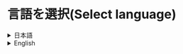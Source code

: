 # 言語を選択(Select language)
<details>
  <summary>
    日本語
  </summary>
  <div>

# Server Starter
ボタンクリックによって簡単にサーバーを立てることができるようにするソフトウェアです。

# 使い方
1. `Setup_ServerStarter.msi`を[こちら](https://github.com/CivilTT/ServerStarter/releases/download/v1.1.1/Setup_ServerStarter.msi)からダウンロードしてください。
2. ダウンロードしたファイルを起動し、デスクトップに`Server Starter`というショートカットが作成されたことを確認してください。
3. `Server Starter`を起動してください。
4. プレイヤー名などを入力する画面にて情報を入力し、次の画面で起動したいサーバーのバージョンとワールド名を設定してください。
5. "RUN"を押してください。
6. 少しするとサーバーの起動が開始されます。

# 搭載機能
## 初期設定
~~~
本システムはポート開放（ポートマッピング）機能をサポートしていません。
サーバーにほかの人が入るためには必要な作業なので、25565番のポートを解放してください。
~~~
インストール後に最初に起動すると以下のような画面が表示されます。<br>
自身のゲーム内での名前を入力してください。<br>
GitについてはShareWorldというレポジトリを作成し、[サーバー同期機能](https://github.com/CivilTT/ServerStarter#shareworld)を使用する場合は入力してください。<br>
使用しない場合はExampleのままで問題ありません。<br>
<br>
![infobuilder](https://github.com/CivilTT/ServerStarter/blob/master/Images/infobuilder.jpg)

## サーバーの起動
以下の画面が本システムのメイン画面です。<br>
`Version`にて起動するサーバーのバージョンを指定し、`World`にて起動するワールドを選択します。<br>
最初はVersionもWordも何もインストールされていないため、【new Version(World)】より、インストールしたいバージョンを選択し、起動するワールドの名前を決めてください。<br>
<br>
![main1](https://github.com/CivilTT/ServerStarter/blob/master/Images/main1.png)

### バージョンアップ
最新のバージョンがリリースされたなどの要因でワールドのバージョンを上げることができます。<br>
以下の写真のように、起動したいサーバーバージョンと、バージョンアップしたいワールドを選択してください。<br>
この場合、**1.17.1**でサーバーを起動するため、**1.16.1のworld**を1.17.1にバージョンアップします。<br>
<br>
![main3](https://github.com/CivilTT/ServerStarter/blob/master/Images/main3.png)

### 既存ワールドの導入
本システムを導入した際など、もともとのワールドデータを移行したい場面に対応します。<br>
【new World】として新規ワールドの名称を設定し、More SettingsよりCustom Mapボタンを押します。<br>
[配布ワールドを導入する](https://github.com/CivilTT/ServerStarter#%E9%85%8D%E5%B8%83%E3%83%AF%E3%83%BC%E3%83%AB%E3%83%89custom-map)際と同じ手順でワールドデータの入ったフォルダを選択してください。<br>
なお、選択するフォルダの階層が以下のようになっていることも確認してください。<br>
そのあとは、OKを押し、RUNすることでサーバーを本システムより起動することができるようになります。<br>
~~~
（選択するフォルダ）
    |
    ├─advancements
    ├─data
    ├─datapacks
    ├─DIM1
    ├─DIM-1
    ├─dimensions
    ├─entities
    ├─playerdata
    ├─poi
    ├─region
    ├─stats
    ├─level.dat
    ├─level.dat_old
    └─session.lock
~~~

### Spigot
Spigotサーバーを導入する場合は【new Version】にて`Import Spigot`をYesに変更してください。<br>
これにより、バージョンの一覧がSpigotのものに切り替わります。<br>
次回以降Spigotがすでに導入されている状態では、普通のバージョンと同じようにバージョン一覧から選択できるようになっています。<br>
<br>
![Spigot1](https://github.com/CivilTT/ServerStarter/blob/master/Images/Spigot1.png)
    
### SpigotとVanila
もともとVanilaサーバーとして作成したワールドをSpigotサーバーとして立てたい場合、自動的に変換する機能が作動します。<br>
また、逆にSpigotからVanilaに変換することもできます。<br>
バージョンアップの際と同様に起動したいサーバーともともとのワールドを選択するだけで自動的にサーバーデータの変換が行われます。<br>
<br>
![Spigot2](https://github.com/CivilTT/ServerStarter/blob/master/Images/Spigot2.png)

## ShareWorld
サーバーの起動を常に1人が行う場合、その人がいないときはマルチプレイができません。<br>
しかし、このShareWorldを用いることで、前回サーバーを立てた人とは別の人でもサーバーを最新の状態で起動することができます。<br>
### 事前準備（Gitレポジトリの設定）
[こちらの記事](https://qiita.com/CivilTT/items/16d53b734ac9d75c2e79)にまとめてあるため、参照しながら作業を進めてください。

### 利用方法
`info.txt`の編集が終わり次第、保存したうえでこれを閉じ、本システムをショートカットより起動して下さい。<br>
すると、以下の写真のようにWorldの一覧に`ShareWorld`が追加されています。<br>
これを選択してワールドを起動することで、同期されたサーバーシステムを構築することができます。<br>
<br>
![main2](https://github.com/CivilTT/ServerStarter/blob/master/Images/main2.png)
<br>
なお、同様の設定をサーバーを共有で開く可能性のある人にも行うことで、サーバー起動時にその人にも最新のデータが同期されるようになります。
    
## More Settings
メイン画面の一番下にある`More Settings`を選択することにより、新しいウィンドウが開きます。
### Server Properties
以下のような画面にて設定を行うことができます。<br>
主要な項目を**Main Settings**にて表示し、そのほかの項目についてはtrue/falseで設定するもの、数字などの文字で指定するものに分けて**Other Settings**にて表示しています。<br>
<br>
![moresettings1](https://github.com/CivilTT/ServerStarter/blob/master/Images/moresettings1.png)
    
### 配布ワールド＆Datapacks＆Plugins 
これらの設定はMore Settingsの上部にあるボタンより、別のウィンドウを立ち上げることで、設定できるようになります。
#### 配布ワールド（Custom Map）
配布ワールドは新規ワールドの導入時のみ、開くことができる設定になっています。<br>
配布ワールドの製作者様が作成したzipファイルや展開済みのフォルダをImportボタンを押して、選択してください。<br>
この時、選択するデータの種類をあらかじめ設定しておいてください。以下の画像ではImportを押すとzipファイルを選択できるようになっています。<br>
設定が終わり次第、OKボタンを押し、設定を保存してください。<br>
<br>
![custom1](https://github.com/CivilTT/ServerStarter/blob/master/Images/custom1.png)
    

#### Datapacks
データパックについても配布ワールドと同様に、導入するファイルを選択することで設定ができます。<br>
また、リスト中のデータパックを選択し、Removeボタンを押すことで、データパックを削除することができます。<br>
<br>
![datapack1](https://github.com/CivilTT/ServerStarter/blob/master/Images/datapack1.png)
    
#### Plugins
PluginはSpigotサーバーを導入する際にのみ、設定を行うことができます。<br>
これも配布ワールドと同様の手順でjarファイルを選択することにより、設定ができます。<br>
また、Pluginの削除についても、リスト上で選択したのちにRemoveボタンを押すことで反映されます。<br>
<br>
![plugin1](https://github.com/CivilTT/ServerStarter/blob/master/Images/plugins1.png)

## Others
### ワールドデータのリセット
同じ名前のワールドを新しく作り直す場合、ワールドのリセットができます。<br>
以下の画像のように、メイン画面にある`Recreate World`のチェックボックスを入れてください。<br>
また、前のワールドを保存する場合はその下の`Save World`のチェックボックスも入れてください。<br>
<br>
![reset](https://github.com/CivilTT/ServerStarter/blob/master/Images/Reset.png)

### データの削除
同じ名前のワールドを再生成するのではなく、ワールドを削除してしまうこともできます。<br>
メイン画面にてバージョンやワールドの選択を行う欄の横にゴミ箱ボタンがあります。<br>
削除したいバージョンやワールドを選択したうえでこのボタンを押すことで、データを削除することができます。<br>
<br>
![delete1](https://github.com/CivilTT/ServerStarter/blob/master/Images/delete1.png)<br>
![delete2](https://github.com/CivilTT/ServerStarter/blob/master/Images/delete2.png)

### OP権限の付与
サーバーを起動した際にコマンドを使いたい時など、自身にOP権限を付与したい場面は多いと思います。<br>
以下の画像のように、メイン画面の`~~ has op rights`のチェックボックスを入れることで、サーバーを起動した人には自動でOP権限を付与することができます。<br>
この際、付与する権限レベルは最高の4になり、ほかの参加者に自動的にOP権限を付与するわけではありません。<br>
<br>
![op](https://github.com/CivilTT/ServerStarter/blob/master/Images/op.png)

### サーバー終了後のPCのシャットダウン
サーバーを起動した人が先にゲームから抜けてしまい、参加者が全員抜けた後もPCがつけっぱなしになってしまうことがあると思います。<br>
以下の画像のように、メイン画面の`Shutdown this PC`のチェックボックスを入れておくことで、サーバーが停止した後にPCを自動でシャットダウンします。<br>
サーバーを停止する必要はあるため、最後に抜ける人にゲーム内で`/stop`のコマンドを打ってもらう必要はあります。<br>
なお、シャットダウンする前に確認のダイアログが表示されるため、サーバー終了後にシャットダウンしないことも選択できます。<br>
<br>
![shutdown](https://github.com/CivilTT/ServerStarter/blob/master/Images/shutdown.png)

### 開発者向け機能（ベータ版）
本システムは基本的な機能についてはコマンドラインより操作することができます。<br>
詳細な解説についてはカレントディレクトリをインストールフォルダへ移動させ、`/?`オプションよりご確認ください。<br>
なお、規定通りのインストールフォルダにインストールされている場合は、以下のコマンドで確認することができます。<br>
    
~~~
cd .\AppData\Roaming\.minecraft\Servers
Server_GUI2.exe /?
~~~

また、More Settingsの最下部にある`Get All-VerWor.json`のチェックボックスを適用することにより、本システムにインストールされているバージョンとワールドデータの一覧を表示することができます。<br>
<br>
![all-verwor](https://github.com/CivilTT/ServerStarter/blob/master/Images/All-VerWor.png)
    
# 利用規約
インストーラに同梱されており、利用開始時にこれに同意する必要があります。<br>
なお利用規約はバージョンの改定とともに、予告なく変更する可能性がありますこと、予めご了承ください。

# 問題が発生した場合
個別の環境における問題については、作者が回答することはありません。<br>
しかし、明らかなシステム側のバグである場合やバグであることが疑われる場合は、恐れ入りますが作者の[TwitterのDM](https://twitter.com/CivilT_T)にそっとご報告いただけますと幸いです。<br>
よろしくお願いいたします。

# 詳細な解説＆機能紹介
[こちら](https://qiita.com/CivilTT/items/a59d9be7cea50d60a666)のリンクよりご確認ください。


  </div>
</details>
<details>
  <summary>
    English
  </summary>
  <div>

# Server Starter
You can easily build the Minecraft Multiplay server

# How to use
1. Download `Setup_ServerStarter.msi` at [here](https://github.com/CivilTT/ServerStarter/releases/download/v1.0.0/Setup_ServerStarter.msi)
2. Start this file and check to create `Server Starter` at your Desktop
3. Start `Server Starter`
4. Set any information and Select Version and World
5. Push "RUN" button
6. You can build the Minecraft Server!!
   
# Functions
## Init Settings
~~~
This system does not support the port open (port mapping) function.
Open port 25565 as it is a necessary task for others to enter the server.
~~~

When you start it for the first time after installation, the following screen will be displayed.<br>
Enter your in-game name.<br>
For Git, create a repository called ShareWorld and type it if you want to use the [Server Synchronization Function]().<br>
If you do not use it, you can leave it as Example.<br>
<br>
![infobuilder](https://github.com/CivilTT/ServerStarter/blob/master/Images/infobuilder.jpg)

## Start the Server
The following screen is the main screen of this system.<br>
Select the version of the server to start with `Version`, and select the world to start with `World`.<br>
At first, neither Version nor Word is installed, so select the version you want to install from 【new Version (World)】 and decide the name of the World.<br>
<br>
![main1](https://github.com/CivilTT/ServerStarter/blob/master/Images/main1.png)
    
### Version-UP
You can upgrade the version of the world due to factors such as the latest version being released.<br>
Select the server version you want to start and the world you want to upgrade, as shown in the picture below.<br>
In this case, since the server will be started with **1.17.1**, the **World of 1.16.1** will be upgraded to 1.17.1.<br>
<br>
![main3](https://github.com/CivilTT/ServerStarter/blob/master/Images/main3.png)

### Import existing world
I can correspond the case you want to import the original world data, such as when this system is introduced.<br>
Set the name of the new world as 【new World】 and push the Custom Map button from More Settings.<br>
Select the folder containing the world data in the same process as when [Import Custom Map]().<br>
Also, make sure that the hierarchy of the selected folder is as follows.<br>
After that, you can start the server from this system by pushing OK and running.<br>
~~~
（Selected Folder）
    |
    ├─advancements
    ├─data
    ├─datapacks
    ├─DIM1
    ├─DIM-1
    ├─dimensions
    ├─entities
    ├─playerdata
    ├─poi
    ├─region
    ├─stats
    ├─level.dat
    ├─level.dat_old
    └─session.lock
~~~

### Spigot
When installing the Spigot server, change Import Spigot to Yes in 【new Version】.<br>
This will switch the list of versions to Spigot's.<br>
From the next time onwards, when Spigot is already installed, you can select from the version list in the same way as a vanila version.<br>
<br>
![Spigot1](https://github.com/CivilTT/ServerStarter/blob/master/Images/Spigot1.png)
    
### Spigot and Vanila
If you want to set up a World originally created as a Vanila server as a Spigot server, the automatic conversion function will work.<br>
Of cource, you can also convert from Spigot to Vanila.<br>
Just select the server Version you want to start and the original World, then the server data will be converted automatically.<br>
<br>
![Spigot2](https://github.com/CivilTT/ServerStarter/blob/master/Images/Spigot2.png)
    
## ShareWorld
If one person is always opening the server, multiplayer will not be possible without that one.<br>
However, by using this ShareWorld, even another person who set up the server last time can start the server everytime in the latest state.<br>
    
### Init Settings (Set the Git repository)
I wrote it in [this page](https://qiita.com/CivilTT/items/16d53b734ac9d75c2e79). Please set the repository yourself with it.

### How to use
As soon as you finish editing `info.txt`, start this system from the shortcut.<br>
Then, ShareWorld is added to the list of World as shown in the picture below.<br>
You can build Synchronized Server System by selecting ShareWorld and launching the World.<br>
<br>
![main2](https://github.com/CivilTT/ServerStarter/blob/master/Images/main2.png)
<br>
In addition, a person who will open the ShareWorld Server has to do same settings. Then, you and a person share World data.  

## More Settings
Select More Settings at the bottom of the main window.
    
### Server Properties
You can make settings on the screen below.<br>
Main items are displayed in **Main Settings**, and other items are displayed in **Other Settings** separately for those set with true / false and those specified with characters such as numbers.<br>
<br>
![moresettings1](https://github.com/CivilTT/ServerStarter/blob/master/Images/moresettings1.png)
    
### Custom Map & Datapacks & Plugins
These settings can be set by launching another window from the button at the top of More Settings.

#### Custom Map
The Custom Map is set to be open only when a new world is introduced.<br>
Click the Import button to select the zip file or extracted folder created by the creator of it.<br>
At this time, set the type of data to be selected in advance. In the image below, you can select the zip file by pressing Import.<br>
Then, press the OK button to save the settings.<br>
<br>    
![custom1](https://github.com/CivilTT/ServerStarter/blob/master/Images/custom1.png)
    
#### Datapacks
As with the Custom Map, Datapacks can also be set by selecting the files to be installed.<br>
You can also remove the Datapack by selecting it in the list and pressing the Remove button.<br>
<br>
![datapack1](https://github.com/CivilTT/ServerStarter/blob/master/Images/datapack1.png)
    
#### Plugins
The Plugin can only be available when useing the Spigot server.<br>
This can also be set by selecting the jar file in the same procedure as for the Custom Map.<br>
Also, deleting the Plugin will be reflected by pressing the Remove button after selecting it on the list.<br>
<br>
![plugin1](https://github.com/CivilTT/ServerStarter/blob/master/Images/plugins1.png)
    

## Others
### Reset the World
If you want to recreate a new world with the same name, you can reset the world.<br>
Check the `Recreate World` checkbox on the main screen as shown in the image below.<br>
Also, if you want to save the previous world, check the `Save World` checkbox below it.<br>
<br>
![reset](https://github.com/CivilTT/ServerStarter/blob/master/Images/Reset.png)
    
### Delete the data
You can also delete a World not to recreat it with the same name.<br>
There is a trash button where next to the Version and World list.<br>
You can delete the data by selecting the Version or World you want to delete and pressing this button.<br>
<br>
![delete1](https://github.com/CivilTT/ServerStarter/blob/master/Images/delete1.png)<br>
![delete2](https://github.com/CivilTT/ServerStarter/blob/master/Images/delete2.png)
    
### Give OP rights
I think there are many situations where you want to give OP authority to yourself, such as when you want to use any commands.<br>
As shown in the image below, you can automatically get OP rights by checking the `~~ has op rights` check box on the main screen.<br>
At this time, the authority level to be granted will be the highest 4, and OP rights will not be automatically granted to other participants.<br>
<br>
![op](https://github.com/CivilTT/ServerStarter/blob/master/Images/op.png)
    
### Shutdown your PC after stopping the Server
I think that you may leave the game first, and the PC may be left on even after all the participants have left.<br>
By checking the Shutdown this PC checkbox on the main screen as shown in the image below, the PC will be shut down automatically after the server is stopped.<br>
Participants need to stop the server, so they need to type /stop command in-game.<br>
A confirmation dialog will be displayed before shutting down, so you can choose not to shut down after the server is end.<br>
<br>
![shutdown](https://github.com/CivilTT/ServerStarter/blob/master/Images/shutdown.png)
    
### For Developpers (Beta Ver.)
The basic functions of this system can be operated from the command line.<br>
For detailed explanation, move the current directory to the installation folder and check from the /? Option.<br>
If it is installed in the specified installation folder, you can check it with the following command.<br>

~~~
cd .\AppData\Roaming\.minecraft\Servers
Server_GUI2.exe /?
~~~

You can also display a list of versions and world data installed on this system by applying the `Get All-VerWor.json` checkbox at the bottom of More Settings.<br>
<br>
![all-verwor](https://github.com/CivilTT/ServerStarter/blob/master/Images/All-VerWor.png)


# Terms of Service
It is included with the installer and you must agree to it when you start using it.
Please note that the terms of use are subject to change without notice as the version is revised.
    
# TroubleShooting
The author does not answer questions in individual environments.
However, if it is an obvious system bug or suspected one, please kindly report it to the author's [Twitter DM](https://twitter.com/CivilT_T).
Thank you.

# More Information
It is [HERE](https://qiita.com/CivilTT/items/a59d9be7cea50d60a666)!!

  </div>
</details>